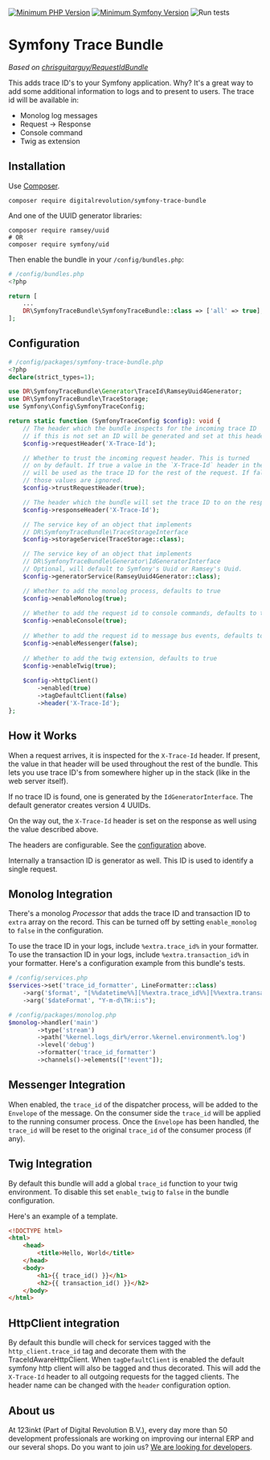[![Minimum PHP Version](https://img.shields.io/badge/php-%3E%3D%208.1-8892BF)](https://php.net/)
[![Minimum Symfony Version](https://img.shields.io/badge/symfony-%3E%3D%206.3-brightgreen)](https://symfony.com/doc/current/validation.html)
![Run tests](https://github.com/123inkt/symfony-trace-bundle/actions/workflows/test.yml/badge.svg)

# Symfony Trace Bundle

*Based on [chrisguitarguy/RequestIdBundle](https://github.com/chrisguitarguy/RequestIdBundle)*

This adds trace ID's to your Symfony application. Why? It's a great way to add
some additional information to logs and to present to users. The trace id will 
be available in:
- Monolog log messages
- Request -> Response
- Console command
- Twig as extension

## Installation

Use [Composer](https://getcomposer.org/).
```
composer require digitalrevolution/symfony-trace-bundle
```

And one of the UUID generator libraries:
```shell
composer require ramsey/uuid
# OR
composer require symfony/uid
```

Then enable the bundle in your `/config/bundles.php`:

```php
# /config/bundles.php
<?php

return [
    ...
    DR\SymfonyTraceBundle\SymfonyTraceBundle::class => ['all' => true],
];
```

## Configuration

```php
# /config/packages/symfony-trace-bundle.php
<?php
declare(strict_types=1);

use DR\SymfonyTraceBundle\Generator\TraceId\RamseyUuid4Generator;
use DR\SymfonyTraceBundle\TraceStorage;
use Symfony\Config\SymfonyTraceConfig;

return static function (SymfonyTraceConfig $config): void {
    // The header which the bundle inspects for the incoming trace ID
    // if this is not set an ID will be generated and set at this header
    $config->requestHeader('X-Trace-Id');

    // Whether to trust the incoming request header. This is turned
    // on by default. If true a value in the `X-Trace-Id` header in the request
    // will be used as the trace ID for the rest of the request. If false
    // those values are ignored.
    $config->trustRequestHeader(true);

    // The header which the bundle will set the trace ID to on the response
    $config->responseHeader('X-Trace-Id');

    // The service key of an object that implements
    // DR\SymfonyTraceBundle\TraceStorageInterface
    $config->storageService(TraceStorage::class);

    // The service key of an object that implements
    // DR\SymfonyTraceBundle\Generator\IdGeneratorInterface
    // Optional, will default to Symfony's Uuid or Ramsey's Uuid.
    $config->generatorService(RamseyUuid4Generator::class);

    // Whether to add the monolog process, defaults to true
    $config->enableMonolog(true);
    
    // Whether to add the request id to console commands, defaults to true
    $config->enableConsole(true);
    
    // Whether to add the request id to message bus events, defaults to false
    $config->enableMessenger(false);
    
    // Whether to add the twig extension, defaults to true
    $config->enableTwig(true);
    
    $config->httpClient()
        ->enabled(true)
        ->tagDefaultClient(false)
        ->header('X-Trace-Id');
};
```

## How it Works

When a request arrives, it is inspected for the `X-Trace-Id` header. If present,
the value in that header will be used throughout the rest of the bundle. This
lets you use trace ID's from somewhere higher up in the stack (like in the web
server itself).

If no trace ID is found, one is generated by the `IdGeneratorInterface`. The
default generator creates version 4 UUIDs.

On the way out, the `X-Trace-Id` header is set on the response as well using
the value described above.

The headers are configurable. See the [configuration](#configuration) above.

Internally a transaction ID is generator as well. This ID is used to identify a single request.

## Monolog Integration

There's a monolog *Processor* that adds the trace ID and transaction ID to `extra` array on the record.
This can be turned off by setting `enable_monolog` to `false` in the configuration.

To use the trace ID in your logs, include `%extra.trace_id%` in your formatter.
To use the transaction ID in your logs, include `%extra.transaction_id%` in your formatter.
Here's a configuration example from this bundle's tests.

```php
# /config/services.php
$services->set('trace_id_formatter', LineFormatter::class)
    ->arg('$format', "[%%datetime%%][%%extra.trace_id%%][%%extra.transaction_id%%] %%channel%%.%%level_name%%: %%message%% %%extra%%\n")
    ->arg('$dateFormat', "Y-m-d\TH:i:s");
```
```php
# /config/packages/monolog.php
$monolog->handler('main')
        ->type('stream')
        ->path('%kernel.logs_dir%/error.%kernel.environment%.log')
        ->level('debug')
        ->formatter('trace_id_formatter')        
        ->channels()->elements(["!event"]);
```

## Messenger Integration

When enabled, the `trace_id` of the dispatcher process, will be added to the `Envelope` of the message. On the consumer
side the `trace_id` will be applied to the running consumer process. Once the `Envelope` has been handled, the `trace_id` 
will be reset to the original `trace_id` of the consumer process (if any).

## Twig Integration

By default this bundle will add a global `trace_id` function to your twig
environment. To disable this set `enable_twig` to `false` in the bundle
configuration.

Here's an example of a template.

```html
<!DOCTYPE html>
<html>
    <head>
        <title>Hello, World</title>
    </head>
    <body>
        <h1>{{ trace_id() }}</h1>
        <h2>{{ transaction_id() }}</h2>
    </body>
</html>
```

## HttpClient integration

By default this bundle will check for services tagged with the `http_client.trace_id` tag and decorate them with the TraceIdAwareHttpClient.
When `tagDefaultClient` is enabled the default symfony http client will also be tagged and thus decorated.
This will add the `X-Trace-Id` header to all outgoing requests for the tagged clients.
The header name can be changed with the `header` configuration option.

## About us

At 123inkt (Part of Digital Revolution B.V.), every day more than 50 development professionals are working on improving our internal ERP 
and our several shops. Do you want to join us? [We are looking for developers](https://www.werkenbij123inkt.nl/zoek-op-afdeling/it).
